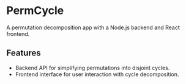 # PermCycle

A permutation decomposition app with a Node.js backend and React frontend.

## Features
- Backend API for simplifying permutations into disjoint cycles.
- Frontend interface for user interaction with cycle decomposition.